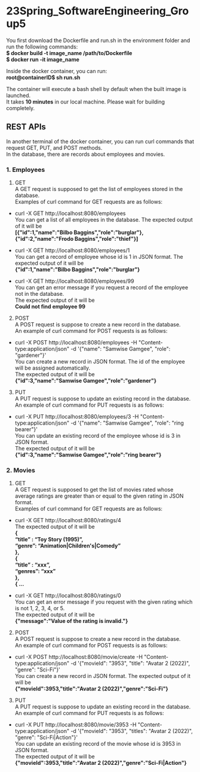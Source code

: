 # 23Spring_SoftwareEngineering_Group5

You first download the Dockerfile and run.sh in the environment folder and  
run the following commands:  
**$ docker build -t image_name /path/to/Dockerfile**  
**$ docker run -it image_name**

Inside the docker container, you can run:  
**root@containerID$ sh run.sh**

The container will execute a bash shell by default when the built image is launched.  
It takes **10 minutes** in our local machine. Please wait for building completely.

## REST APIs
In another terminal of the docker container, you can run curl commands that request GET, PUT, and POST methods.  
In the database, there are records about employees and movies.  
### 1. Employees
1. GET  
A GET request is supposed to get the list of employees stored in the database.  
Examples of curl command for GET requests are as follows:  
- curl -X GET http://localhost:8080/employees  
You can get a list of all employees in the database. The expected output of it will be  
**[{"id":1,"name":"Bilbo Baggins","role":"burglar"},{"id":2,"name":"Frodo Baggins","role":"thief"}]**

- curl -X GET http://localhost:8080/employees/1  
You can get a record of employee whose id is 1 in JSON format. The expected output of it will be  
**{"id":1,"name":"Bilbo Baggins","role":"burglar"}**

- curl -X GET http://localhost:8080/employees/99  
You can get an error message if you request a record of the employee not in the database.  
The expected output of it will be  
**Could not find employee 99**

2. POST  
A POST request is suppose to create a new record in the database.  
An example of curl command for POST requests is as follows:  
- curl -X POST http://localhost:8080/employees -H "Content-type:application/json" -d '{"name": "Samwise Gamgee", "role": "gardener"}'  
You can create a new record in JSON format. The id of the employee will be assigned automatically.  
The expected output of it will be  
**{"id":3,"name":"Samwise Gamgee","role":"gardener"}**
3. PUT  
A PUT request is suppose to update an existing record in the database.  
An example of curl command for PUT requests is as follows:  
- curl -X PUT http://localhost:8080/employees/3 -H "Content-type:application/json" -d '{"name": "Samwise Gamgee", "role": "ring bearer"}'  
You can update an existing record of the employee whose id is 3 in JSON format.  
The expected output of it will be  
**{"id":3,"name":"Samwise Gamgee","role":"ring bearer"}**

### 2. Movies
1. GET  
A GET request is supposed to get the list of movies rated whose average ratings are greater than or equal to the given rating in JSON format.  
Examples of curl command for GET requests are as follows:  
- curl -X GET http://localhost:8080/ratings/4  
The expected output of it will be  
**{  
  “title” : “Toy Story (1995)”,  
  “genre”: “Animation|Children's|Comedy”  
},  
{  
  “title” : “xxx”,  
  “genres”: “xxx”  
},  
{ ...**

- curl -X GET http://localhost:8080/ratings/0  
You can get an error message if you request with the given rating which is not 1, 2, 3, 4, or 5.  
The expected output of it will be  
**{"message":"Value of the rating is invalid."}**

2. POST  
A POST request is suppose to create a new record in the database.  
An example of curl command for POST requests is as follows:  
- curl -X POST http://localhost:8080/movie/create -H "Content-type:application/json" -d '{"movieId": "3953", "title": "Avatar 2 (2022)", "genre": "Sci-Fi"}'  
You can create a new record in JSON format. 
The expected output of it will be  
**{"movieId":3953,"title":"Avatar 2 (2022)","genre":"Sci-Fi"}**
3. PUT  
A PUT request is suppose to update an existing record in the database.  
An example of curl command for PUT requests is as follows:  
- curl -X PUT http://localhost:8080/movie/3953 -H "Content-type:application/json" -d '{"movieId": "3953", "titles": "Avatar 2 (2022)", "genre": "Sci-Fi|Action"}'  
You can update an existing record of the movie whose id is 3953 in JSON format.  
The expected output of it will be  
**{"movieId":3953,"title":"Avatar 2 (2022)","genre":"Sci-Fi|Action"}**
